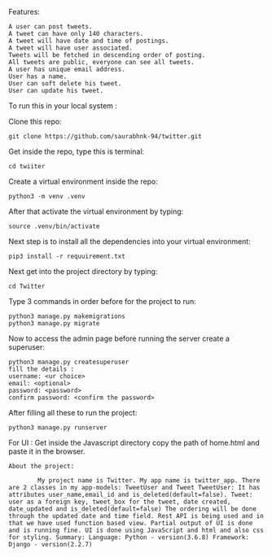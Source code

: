 

Features:

    A user can post tweets.
    A tweet can have only 140 characters.
    A tweet will have date and time of postings.
    A tweet will have user associated.
    Tweets will be fetched in descending order of posting.
    All tweets are public, everyone can see all tweets.
    A user has unique email address.
    User has a name.
    User can soft delete his tweet.
    User can update his tweet.

To run this in your local system :

Clone this repo:

```
git clone https://github.com/saurabhnk-94/twitter.git
```

Get inside the repo, type this is terminal:

```
cd twiiter
```

Create a virtual environment inside the repo:

```
python3 -m venv .venv
```

After that activate the virtual environment by typing:

```
source .venv/bin/activate
```

Next step is to install all the dependencies into your virtual environment:

```
pip3 install -r requuirement.txt
```

Next get into the project directory by typing:

```
cd Twitter
```

Type 3 commands in order before for the project to run:

```
python3 manage.py makemigrations
python3 manage.py migrate
```

Now to access the admin page before running the server create a superuser:

```
python3 manage.py createsuperuser
fill the details :
username: <ur choice>
email: <optional>
password: <password>
confirm password: <confirm the password>
```

After filling all these to run the project:

```
python3 manage.py runserver
```

For UI : Get inside the Javascript directory copy the path of home.html and paste it in the browser.

```
About the project:

        My project name is Twitter. My app name is twitter_app. There are 2 classes in my app-models: TweetUser and Tweet TweetUser: It has attributes user_name,email_id and is_deleted(default=false). Tweet: user as a foreign key, tweet_box for the tweet, date created, date_updated and is_deleted(default=false) The ordering will be done through the updated date and time field. Rest API is being used and in that we have used function based view. Partial output of UI is done and is running fine. UI is done using JavaScript and html and also css for styling. Summary: Language: Python - version(3.6.8) Framework: Django - version(2.2.7)
```
